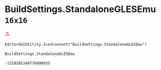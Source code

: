 # BuildSettings.StandaloneGLESEmu `16x16`
<img src="/img/BuildSettings.StandaloneGLESEmu.png" width=16 height=16>

``` CSharp
EditorGUIUtility.IconContent("BuildSettings.StandaloneGLESEmu")
```
```
BuildSettings.StandaloneGLESEmu
```
```
-1310285349776098935
```
